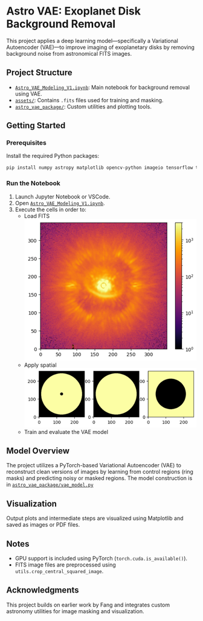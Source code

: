 # Astro VAE: Exoplanet Disk Background Removal

This project applies a deep learning model—specifically a Variational Autoencoder (VAE)—to improve imaging of exoplanetary disks by removing background noise from astronomical FITS images.

## Project Structure

- [`Astro_VAE_Modeling_V1.ipynb`](https://github.com/astraeus999/POLARIS_img_analysis/blob/main/VaeImputation/Astro_VAE_Modeling_V1.ipynb): Main notebook for background removal using VAE.
- [`assets/`](https://github.com/astraeus999/POLARIS_img_analysis/tree/main/VaeImputation/assets): Contains `.fits` files used for training and masking.
- [`astro_vae_package/`](https://github.com/astraeus999/POLARIS_img_analysis/tree/main/VaeImputation/astro_vae_package): Custom utilities and plotting tools.

## Getting Started

### Prerequisites

Install the required Python packages:

```bash
pip install numpy astropy matplotlib opencv-python imageio tensorflow torch scikit-learn
```

### Run the Notebook

1. Launch Jupyter Notebook or VSCode.
2. Open [`Astro_VAE_Modeling_V1.ipynb`]((https://github.com/astraeus999/POLARIS_img_analysis/blob/main/VaeImputation/Astro_VAE_Modeling_V1.ipynb)).
3. Execute the cells in order to:
   - Load FITS ![data](images/exoplanetary_disks.png)
   - Apply spatial ![masks](images/masks.png)
   - Train and evaluate the VAE model

## Model Overview

The project utilizes a PyTorch-based Variational Autoencoder (VAE) to reconstruct clean versions of images by learning from control regions (ring masks) and predicting noisy or masked regions. The model construction is in [`astro_vae_package/vae_model.py`](https://github.com/astraeus999/POLARIS_img_analysis/blob/main/VaeImputation/astro_vae_package/vae_model.py)

## Visualization

Output plots and intermediate steps are visualized using Matplotlib and saved as images or PDF files.

## Notes

- GPU support is included using PyTorch (`torch.cuda.is_available()`).
- FITS image files are preprocessed using `utils.crop_central_squared_image`.

## Acknowledgments

This project builds on earlier work by Fang and integrates custom astronomy utilities for image masking and visualization.
